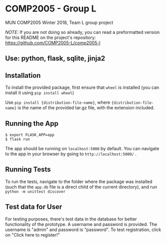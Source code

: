 # COMP2005 - Group L

MUN COMP2005 Winter 2018, Team L group project

_NOTE_: If you are not doing so already, you can read a preformatted version for this README on the project's repository: https://github.com/COMP2005-L/comp2005-l

## Use: python, flask, sqlite, jinja2

## Installation
To install the provided package, first ensure that `wheel` is installed (you can install it using `pip install wheel`)

Use `pip install {distribution-file-name}`, where `{distribution-file-name}` is the name of the provided tar.gz file, with the extension included.

## Running the App
```
$ export FLASK_APP=app
$ flask run
```
The app should be running on `localhost:5000` by default. You can navigate to the app in your browser by going to `http://localhost:5000/` .

## Running Tests

To run the tests, navigate to the folder where the package was installed (such that the `app.db` file is a direct child of the current directory), and run `python -m unittest discover`

## Test data for User

For testing purposes, there's test data in the database for better functionality of the prototype. A username and password is provided. 
The username is "admin" and password is "password". To test registration, click on "Click here to register!"
